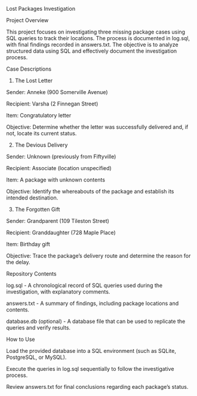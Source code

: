 Lost Packages Investigation

Project Overview

This project focuses on investigating three missing package cases using SQL queries to track their locations. The process is documented in log.sql, with final findings recorded in answers.txt. The objective is to analyze structured data using SQL and effectively document the investigation process.

Case Descriptions

1. The Lost Letter

Sender: Anneke (900 Somerville Avenue)

Recipient: Varsha (2 Finnegan Street)

Item: Congratulatory letter

Objective: Determine whether the letter was successfully delivered and, if not, locate its current status.

2. The Devious Delivery

Sender: Unknown (previously from Fiftyville)

Recipient: Associate (location unspecified)

Item: A package with unknown contents

Objective: Identify the whereabouts of the package and establish its intended destination.

3. The Forgotten Gift

Sender: Grandparent (109 Tileston Street)

Recipient: Granddaughter (728 Maple Place)

Item: Birthday gift

Objective: Trace the package’s delivery route and determine the reason for the delay.

Repository Contents

log.sql - A chronological record of SQL queries used during the investigation, with explanatory comments.

answers.txt - A summary of findings, including package locations and contents.

database.db (optional) - A database file that can be used to replicate the queries and verify results.

How to Use

Load the provided database into a SQL environment (such as SQLite, PostgreSQL, or MySQL).

Execute the queries in log.sql sequentially to follow the investigative process.

Review answers.txt for final conclusions regarding each package’s status.
